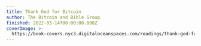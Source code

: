 ```yaml
---
title: Thank God for Bitcoin
author: The Bitcoin and Bible Group
finished: 2022-03-14T00:00:00.000Z
coverImage: >-
  https://book-covers.nyc3.digitaloceanspaces.com/readings/thank-god-for-bitcoin-01.jpg
---
```

